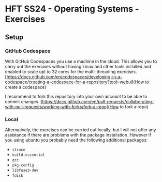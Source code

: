 # HFT SS24 - Operating Systems - Exercises


## Setup
### GitHub Codespace
With GitHub Codespaces you use a machine in the cloud. This allows you to carry out the exercises without having Linux and other tools installed and enabled to scale upt to 32 cores for the multi-threading exercises. [https://docs.github.com/en/codespaces/developing-in-a-codespace/creating-a-codespace-for-a-repository?tool=webui](How to create a codespace)


I recommend to fork this repository into your own account to be able to commit changes. [https://docs.github.com/en/pull-requests/collaborating-with-pull-requests/working-with-forks/fork-a-repo](How to fork a repo)


### Local
Alternatively, the exercises can be carried out locally, but I will not offer any assistance if there are problems with the package installation.
However if you using ubuntu you probably need the following additional packages:
* `strace`
* `build-essential`
* `gcc`
* `pkg-config`
* `libfuse3-dev`
* `fdisk`
